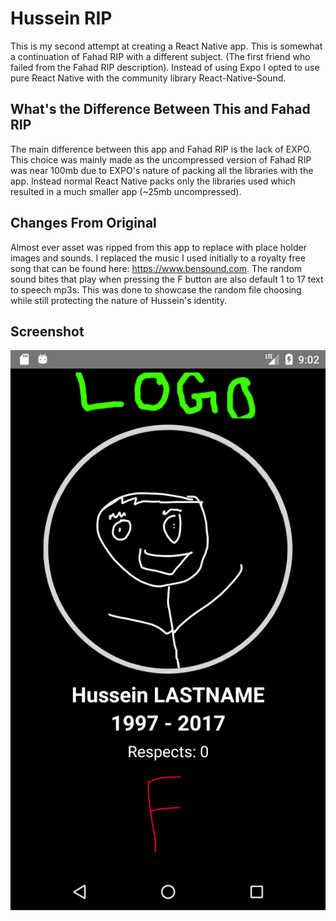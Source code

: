 # Hussein RIP
This is my second attempt at creating a React Native app. This is somewhat a continuation of Fahad RIP with a different subject. (The first friend who failed from the Fahad RIP description). Instead of using Expo I opted to use pure React Native with the community library React-Native-Sound.

## What's the Difference Between This and Fahad RIP
The main difference between this app and Fahad RIP is the lack of EXPO. This choice was mainly made as the uncompressed version of Fahad RIP was near 100mb due to EXPO's nature of packing all the libraries with the app. Instead normal React Native packs only the libraries used which resulted in a much smaller app (~25mb uncompressed).

## Changes From Original 
Almost ever asset was ripped from this app to replace with place holder images and sounds. I replaced the music I used initially to a royalty free song that can be found here: https://www.bensound.com. The random sound bites that play when pressing the F button are also default 1 to 17 text to speech mp3s. This was done to showcase the random file choosing while still protecting the nature of Hussein's identity.

## Screenshot 
![Alt text](/Release/screenshot.png?raw=true)